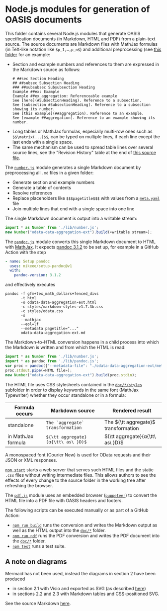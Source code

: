 # Node.js modules for generation of OASIS documents

This folder contains several Node.js modules that generate OASIS specification documents (in Markdown, HTML and PDF) from a plain-text source. The source documents are Markdown files with MathJax formulas (in TeX-like notation like `$p_1,…,p_n$`) and additional preprocessing (see [this folder](../odata-data-aggregation-ext) for an example:

- Section and example numbers and references to them are expressed in the Markdown source as follows:
  ```
  # ##sec Section Heading
  ## ##subsec Subsection Heading
  ### ##subsubsec Subsubsection Heading
  Example ##ex: Example
  Example ##ex_aggregation: Referenceable example
  See [here](#SubsectionHeading). Reference to a subsection.
  See [subsection #SubsectionHeading]. Reference to a subsection showing its number.
  See [this example](##aggregation). Reference to an example.
  See [example ##aggregation]. Reference to an example showing its number.
  ```
- Long tables or MathJax formulas, especially multi-row ones such as `$$\matrix(...)$$`, can be typed on multiple lines, if each line except the last ends with a single space.
- The same mechanism can be used to spread table lines over several source lines, see the "Revision History" table at the end of [this source file](../odata-data-aggregation-ext/8%20Conformance.md).

The [`number.js`](number.js) module generates a single Markdown document by preprocessing all `.md` files in a given folder:
- Generate section and example numbers
- Generate a table of contents
- Resolve references
- Replace placeholders like `$$$pagetitle$$$` with values from a [`meta.yaml`](../odata-data-aggregation-ext/meta.yaml) file
- Join multiple lines that end with a single space into one line

The single Markdown document is output into a writable stream:
```js
import * as Number from './lib/number.js';
new Number("odata-data-aggregation-ext").build(«writable stream»);
```

The [`pandoc.js`](pandoc.js) module converts this single Markdown document to HTML with [MathJax](https://www.mathjax.org/). It expects [pandoc 3.1.2](https://github.com/jgm/pandoc/releases/tag/3.1.2) to be set up, for example in a GitHub Action with the step
```yaml
- name: Setup pandoc
  uses: nikeee/setup-pandoc@v1
  with:
    pandoc-version: 3.1.2
```
and effectively executes
```
pandoc -f gfm+tex_math_dollars+fenced_divs
       -t html
       -o odata-data-aggregation-ext.html
       -c styles/markdown-styles-v1.7.3b.css
       -c styles/odata.css
       -s
       --mathjax
       --eol=lf
       --metadata pagetitle="..."
       odata-data-aggregation-ext.md
```

The Markdown-to-HTML conversion happens in a child process into which the Markdown is written and from which the HTML is read:
```js
import * as Number from './lib/number.js';
import * as pandoc from './lib/pandoc.js';
var proc = pandoc({"--metadata-file": "./odata-data-aggregation-ext/meta.yaml"});
proc.stdout.pipe(«HTML file»);
new Number("odata-data-aggregation-ext").build(proc.stdin);
```

The HTML file uses CSS stylesheets contained in the [`doc/*/styles`](../doc/odata-data-aggregation-ext/styles) subfolder in order to display keywords in the same font (MathJax Typewriter) whether they occur standalone or in a formula:

Formula occurs|Markdown source|Rendered result
--------------|---------------|---------------
standalone|``The `aggregate` transformation``|The ${\tt aggregate}$ transformation
in MathJax formula|`${\tt aggregate}(α{\tt\ as\ }D)$`|${\tt aggregate}(α{\tt\ as\ }D)$

A monospaced font (Courier New) is used for OData requests and their JSON or XML responses.

[`npm start`](server.js) starts a web server that serves such HTML files and the static `.css` files without writing intermediate files. This allows authors to see the effects of every change to the source folder in the working tree after refreshing the browser.

The [`pdf.js`](pdf.js) module uses an embedded browser ([`puppeteer`](https://github.com/puppeteer/puppeteer#puppeteer)) to convert the HTML file into a PDF file with OASIS headers and footers.

The following scripts can be executed manually or as part of a GitHub Action:
- [`npm run build`](build.js) runs the conversion and writes the Markdown output as well as the HTML output into the [`doc/*`](../doc/odata-data-aggregation-ext) folder.
- [`npm run pdf`](build-pdf.mjs) runs the PDF conversion and writes the PDF document into the [`doc/*`](../doc/odata-data-aggregation-ext) folder.
- [`npm test`](../test) runs a test suite.

## A note on diagrams

Mermaid has not been used, instead the diagrams in section 2 have been produced
- in section 2.1 with Visio and exported as SVG (as described [here](../odata-data-aggregation-ext/diagrams))
- in sections 2.2 and 2.3 with Markdown tables and CSS-positioned SVG.

See the source Markdown [here](../odata-data-aggregation-ext/1%20Introduction.md).
